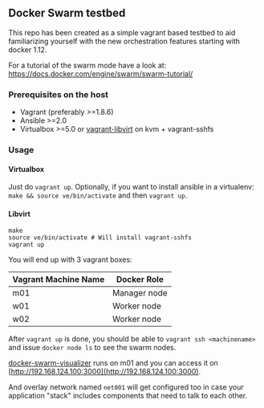 ## Docker Swarm testbed

This repo has been created as a simple vagrant based testbed to aid familiarizing yourself with the new orchestration features starting with docker 1.12.

For a tutorial of the swarm mode have a look at: https://docs.docker.com/engine/swarm/swarm-tutorial/

### Prerequisites **on the host**

- Vagrant (preferably >=1.8.6)
- Ansible >=2.0
- Virtualbox >=5.0 or
  [vagrant-libvirt](https://github.com/vagrant-libvirt/vagrant-libvirt) on kvm + vagrant-sshfs

### Usage

#### Virtualbox

Just do `vagrant up`.
Optionally, if you want to install ansible in a virtualenv: `make && source ve/bin/activate` and then `vagrant up`.

#### Libvirt

```shell
make
source ve/bin/activate # Will install vagrant-sshfs
vagrant up
```

You will end up with 3 vagrant boxes:

| Vagrant Machine Name | Docker Role |
| ----- | ---- |
| m01 | Manager node |
| w01 | Worker node |
| w02 | Worker node |

After `vagrant up` is done, you should be able to `vagrant ssh <machinename>` and issue `docker node ls` to see the swarm nodes.

[docker-swarm-visualizer](https://github.com/DovAmir/docker-swarm-visualizer) runs on m01 and you can access it on [http://192.168.124.100:3000](http://192.168.124.100:3000).

And overlay network named `net001` will get configured too in case your application "stack" includes components that need to talk to each other.
